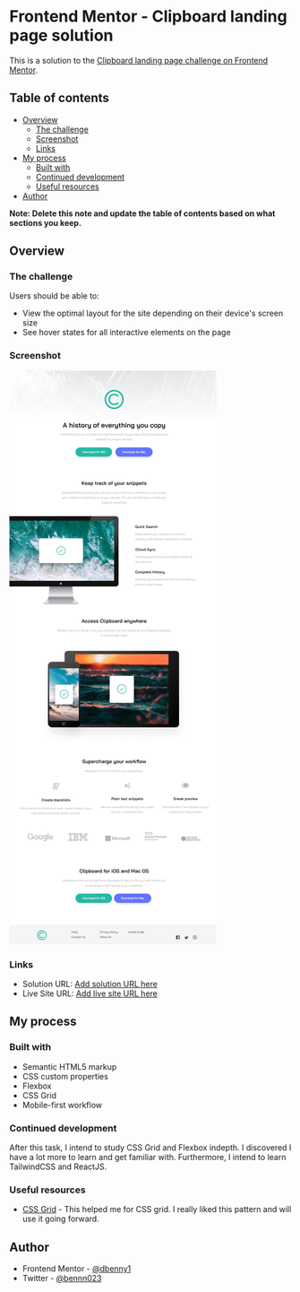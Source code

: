 # Frontend Mentor - Clipboard landing page solution

This is a solution to the [Clipboard landing page challenge on Frontend Mentor](https://www.frontendmentor.io/challenges/clipboard-landing-page-5cc9bccd6c4c91111378ecb9).

## Table of contents

- [Overview](#overview)
  - [The challenge](#the-challenge)
  - [Screenshot](#screenshot)
  - [Links](#links)
- [My process](#my-process)
  - [Built with](#built-with)
  - [Continued development](#continued-development)
  - [Useful resources](#useful-resources)
- [Author](#author)

**Note: Delete this note and update the table of contents based on what sections you keep.**

## Overview

### The challenge

Users should be able to:

- View the optimal layout for the site depending on their device's screen size
- See hover states for all interactive elements on the page

### Screenshot

![](/images/clipboard-web-screenshot.jpeg)


### Links

- Solution URL: [Add solution URL here](https://your-solution-url.com)
- Live Site URL: [Add live site URL here](https://your-live-site-url.com)

## My process

### Built with

- Semantic HTML5 markup
- CSS custom properties
- Flexbox
- CSS Grid
- Mobile-first workflow

### Continued development

After this task, I intend to study CSS Grid and Flexbox indepth. I discovered I have a lot more to learn and get familiar with.
Furthermore, I intend to learn TailwindCSS and ReactJS.

### Useful resources

- [CSS Grid](https://cssgrid.io/) - This helped me for CSS grid. I really liked this pattern and will use it going forward.

## Author

- Frontend Mentor - [@dbenny1](https://www.frontendmentor.io/profile/dbenny1)
- Twitter - [@bennn023](https://twitter.com/bennn023)